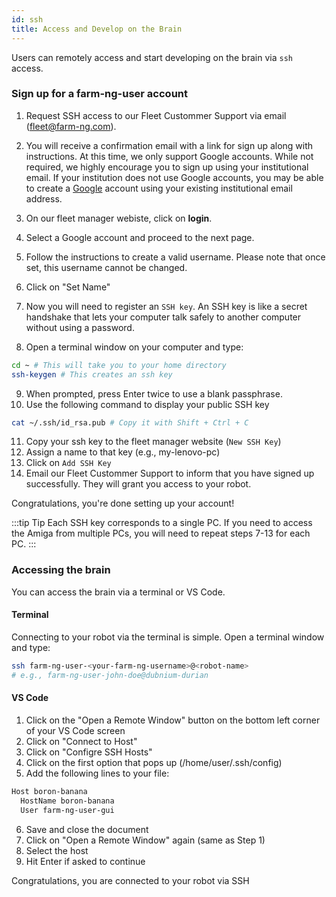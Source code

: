 ```yaml
---
id: ssh
title: Access and Develop on the Brain
---
```


Users can remotely access and start developing on the brain via `ssh` access.

### Sign up for a farm-ng-user account

1. Request SSH access to our Fleet Custommer Support via email (fleet@farm-ng.com).

2. You will receive a confirmation email with a link for sign up along with instructions.
At this time, we only support Google accounts.
While not required, we highly encourage you to sign up using your institutional email.
If your institution does not use Google accounts, you may be able to create a
[Google](https://support.google.com/accounts/answer/27441?sjid=986712808663701328-NA#existingemail)
account using your existing institutional email address.

3. On our fleet manager webiste, click on **login**.

4. Select a Google account and proceed to the next page.
5. Follow the instructions to create a valid username.
Please note that once set, this username cannot be changed.
6. Click on "Set Name"

7. Now you will need to register an `SSH key`. An SSH key is like a secret handshake that lets your
computer talk safely to another computer
without using a password.
8. Open a terminal window on your computer and type:
```bash
cd ~ # This will take you to your home directory
ssh-keygen # This creates an ssh key
```
9. When prompted, press Enter twice to use a blank passphrase.
10. Use the following command to display your public SSH key
```bash
cat ~/.ssh/id_rsa.pub # Copy it with Shift + Ctrl + C
```
11. Copy your ssh key to the fleet manager website (`New SSH Key`)
12. Assign a name to that key (e.g., my-lenovo-pc)
13. Click on `Add SSH Key`
14. Email our Fleet Custommer Support to inform that you have signed up successfully.
They will grant you access to your robot.

Congratulations, you're done setting up your account!

:::tip Tip
Each SSH key corresponds to a single PC.
If you need to access the Amiga from multiple PCs, you will need to repeat steps 7-13 for each PC.
:::

### Accessing the brain
You can access the brain via a terminal or VS Code.

#### Terminal
Connecting to your robot via the terminal is simple.
Open a terminal window and type:
```bash
ssh farm-ng-user-<your-farm-ng-username>@<robot-name>
# e.g., farm-ng-user-john-doe@dubnium-durian
```

#### VS Code
1. Click on the "Open a Remote Window" button on the bottom left corner of your VS Code screen
2. Click on "Connect to Host"
3. Click on "Configre SSH Hosts"
4. Click on the first option that pops up (/home/user/.ssh/config)
5. Add the following lines to your file:
```bash
Host boron-banana
  HostName boron-banana
  User farm-ng-user-gui
  ```
6. Save and close the document
7. Click on "Open a Remote Window" again (same as Step 1)
8. Select the host
9. Hit Enter if asked to continue

Congratulations, you are connected to your robot via SSH
